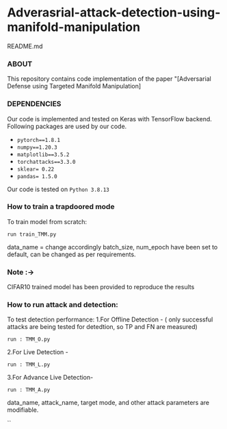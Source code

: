# Adverasrial-attack-detection-using-manifold-manipulation

README.md
### ABOUT

This repository contains code implementation of the paper "[Adversarial Defense using Targeted Manifold Manipulation]

 

### DEPENDENCIES

Our code is implemented and tested on Keras with TensorFlow backend. Following packages are used by our code.

- `pytorch==1.8.1`
- `numpy==1.20.3`
- `matplotlib==3.5.2`
- `torchattacks==3.3.0`
- `sklear= 0.22`
- `pandas= 1.5.0`


Our code is tested on `Python 3.8.13`

### How to train a trapdoored mode

To train model from scratch: 

    run train_TMM.py

data_name =  change accordingly
batch_size, num_epoch have been set to default, can be changed as per requirements.

### Note :-> 
CIFAR10 trained model has been provided  to reproduce the results



### How to run attack and detection: 

To test detection performance:
1.For Offline Detection - ( only successful attacks are being  tested for detedtion, so TP and FN are measured)

    run : TMM_O.py 
    
2.For Live Detection -

    run : TMM_L.py 
3.For Advance Live Detection-

    run : TMM_A.py

data_name, attack_name, target mode, and other attack parameters are modifiable.




``
